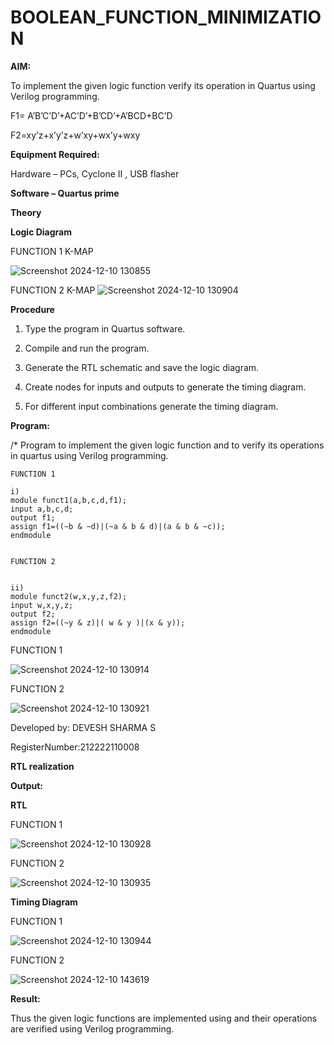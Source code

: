 # BOOLEAN_FUNCTION_MINIMIZATION

**AIM:**

To implement the given logic function verify its operation in Quartus using Verilog programming.

F1= A’B’C’D’+AC’D’+B’CD’+A’BCD+BC’D 

F2=xy’z+x’y’z+w’xy+wx’y+wxy

**Equipment Required:**

Hardware – PCs, Cyclone II , USB flasher

**Software – Quartus prime**

**Theory**

**Logic Diagram**

  FUNCTION 1 K-MAP

  
![Screenshot 2024-12-10 130855](https://github.com/user-attachments/assets/5d6a470f-d6be-4814-928f-37a8f74b3398)

   FUNCTION 2 K-MAP
![Screenshot 2024-12-10 130904](https://github.com/user-attachments/assets/077cec70-24ae-4dcc-b0f6-45b9716f8ae7)



**Procedure**

1.	Type the program in Quartus software.

2.	Compile and run the program.

3.	Generate the RTL schematic and save the logic diagram.

4.	Create nodes for inputs and outputs to generate the timing diagram.

5.	For different input combinations generate the timing diagram.


**Program:**

/* Program to implement the given logic function and to verify its operations in quartus using Verilog programming. 
```
FUNCTION 1

i)
module funct1(a,b,c,d,f1);
input a,b,c,d;
output f1;
assign f1=((~b & ~d)|(~a & b & d)|(a & b & ~c));
endmodule


FUNCTION 2


ii)
module funct2(w,x,y,z,f2);
input w,x,y,z;
output f2;
assign f2=((~y & z)|( w & y )|(x & y));
endmodule
```

   FUNCTION 1


![Screenshot 2024-12-10 130914](https://github.com/user-attachments/assets/d5357ef7-67bb-41e1-bfbf-23ae66e6dffc)

   FUNCTION 2

![Screenshot 2024-12-10 130921](https://github.com/user-attachments/assets/a53eabae-02ca-4be4-bca1-1e3a29b0187c)


Developed by: DEVESH SHARMA S


RegisterNumber:212222110008


**RTL realization**

**Output:**

**RTL**

   FUNCTION 1


![Screenshot 2024-12-10 130928](https://github.com/user-attachments/assets/b4e996bf-d92d-4180-8221-eeef67884cd0)

   FUNCTION 2


![Screenshot 2024-12-10 130935](https://github.com/user-attachments/assets/8e4bfdec-b657-47f5-bf3f-989f5ee42813)



**Timing Diagram**

   FUNCTION 1

![Screenshot 2024-12-10 130944](https://github.com/user-attachments/assets/bbde9f23-db1f-4530-86e6-ea08c2454349)


   FUNCTION 2

![Screenshot 2024-12-10 143619](https://github.com/user-attachments/assets/a9804bf4-5da4-4fba-8332-59aca9d6e562)


**Result:**

Thus the given logic functions are implemented using and their operations are verified using Verilog programming.

